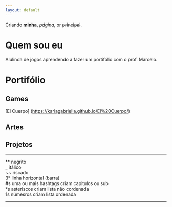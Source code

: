 ```yaml
---
layout: default
---
```


Criando **minha**, _página_, or ~~principal~~.

# Quem sou eu

Alulinda de jogos aprendendo a fazer um portifólio com o prof. Marcelo.

# Portifólio

## Games

[El Cuerpo] (https://karlagabriella.github.io/El%20Cuerpo/)

## Artes

## Projetos

***

** negrito  
_ itálico  
~~ riscado  
3* linha horizontal (barra)  
#s uma ou mais hashtags criam capitulos ou sub  
*s asteriscos criam lista não cordenada  
1s númesros criam lista ordenada  

* * *
